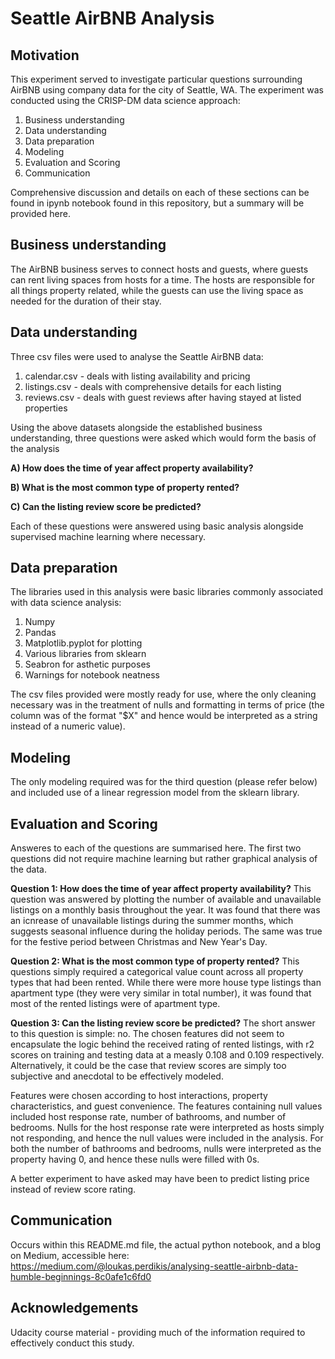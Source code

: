 # Seattle AirBNB Analysis

## Motivation
This experiment served to investigate particular questions surrounding AirBNB using company data for the city of Seattle, WA. The experiment was conducted using the CRISP-DM data science approach:

1. Business understanding
2. Data understanding
3. Data preparation
4. Modeling
5. Evaluation and Scoring
6. Communication

Comprehensive discussion and details on each of these sections can be found in ipynb notebook found in this repository, but a summary will be provided here.

## Business understanding
The AirBNB business serves to connect hosts and guests, where guests can rent living spaces from hosts for a time. The hosts are responsible for all things property related, while the guests can use the living space as needed for the duration of their stay.

## Data understanding
Three csv files were used to analyse the Seattle AirBNB data:

1. calendar.csv - deals with listing availability and pricing
2. listings.csv - deals with comprehensive details for each listing
3. reviews.csv - deals with guest reviews after having stayed at listed properties

Using the above datasets alongside the established business understanding, three questions were asked which would form the basis of the analysis

**A) How does the time of year affect property availability?**

**B) What is the most common type of property rented?**

**C) Can the listing review score be predicted?**

Each of these questions were answered using basic analysis alongside supervised machine learning where necessary.

## Data preparation
The libraries used in this analysis were basic libraries commonly associated with data science analysis:

1. Numpy
2. Pandas
3. Matplotlib.pyplot for plotting
4. Various libraries from sklearn
5. Seabron for asthetic purposes
6. Warnings for notebook neatness

The csv files provided were mostly ready for use, where the only cleaning necessary was in the treatment of nulls and formatting in terms of price (the column was of the format "$X" and hence would be interpreted as a string instead of a numeric value).

## Modeling
The only modeling required was for the third question (please refer below) and included use of a linear regression model from the sklearn library.

## Evaluation and Scoring
Answeres to each of the questions are summarised here. The first two questions did not require machine learning but rather graphical analysis of the data.

**Question 1: How does the time of year affect property availability?**
This question was answered by plotting the number of available and unavailable listings on a monthly basis throughout the year. It was found that there was an icnrease of unavailable listings during the summer months, which suggests seasonal influence during the holiday periods. The same was true for the festive period between Christmas and New Year's Day.

**Question 2: What is the most common type of property rented?**
This questions simply required a categorical value count across all property types that had been rented. While there were more house type listings than apartment type (they were very similar in total number), it was found that most of the rented listings were of apartment type.

**Question 3: Can the listing review score be predicted?**
The short answer to this question is simple: no.
The chosen features did not seem to encapsulate the logic behind the received rating of rented listings, with r2 scores on training and testing data at a measly 0.108 and 0.109 respectively. Alternatively, it could be the case that review scores are simply too subjective and anecdotal to be effectively modeled. 

Features were chosen according to host interactions, property characteristics, and guest convenience. The features containing null values included host response rate, number of bathrooms, and number of bedrooms. Nulls for the host response rate were interpreted as hosts simply not responding, and hence the null values were included in the analysis. For both the number of bathrooms and bedrooms, nulls were interpreted as the property having 0, and hence these nulls were filled with 0s.

A better experiment to have asked may have been to predict listing price instead of review score rating.

## Communication
Occurs within this README.md file, the actual python notebook, and a blog on Medium, accessible here: https://medium.com/@loukas.perdikis/analysing-seattle-airbnb-data-humble-beginnings-8c0afe1c6fd0

## Acknowledgements
Udacity course material - providing much of the information required to effectively conduct this study.
